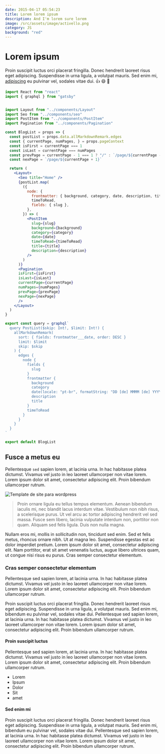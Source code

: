 ```yaml
---
date: 2015-04-17 05:54:23
title: Lorem lorem ipsum
description: And I'm lorem sure lorem
image: /src/assets/image/activello.png
category: JS
background: "red"
---
```


# Lorem ipsum

Proin suscipit luctus orci placerat fringilla. Donec hendrerit laoreet risus eget adipiscing. Suspendisse in urna ligula, a volutpat mauris. Sed enim mi, [adipiscing](http://google.com) eu pulvinar vel, sodales vitae dui. :thumbsup: :smile: :sparkler:

```jsx
import React from "react"
import { graphql } from "gatsby"


import Layout from "../components/Layout"
import Seo from "../components/seo"
import PostItem from "../components/PostItem"
import Pagination from "../components/Pagination"

const BlogList = props => {
  const postList = props.data.allMarkdownRemark.edges
  const { currentPage, numPages, } = props.pageContext
  const isFirst = currentPage === 1
  const isLast = currentPage === numPages
  const prevPage = currentPage - 1 === 1 ? "/" : `/page/${currentPage - 1}`
  const nexPage = `/page/${currentPage + 1}`

  return (
    <Layout>
      <Seo title="Home" />
      {postList.map(
        ({
          node: {
            frontmatter: { background, category, date, description, title },
            timeToRead,
            fields: { slug },
          },
        }) => (
          <PostItem
            slug={slug}
            background={background}
            category={category}
            date={date}
            timeToRead={timeToRead}
            title={title}
            description={description}
          />
        )
      )}
      <Pagination
      isFirst={isFirst}
      isLast={isLast}
      currentPage={currentPage}
      numPages={numPages}
      prevPage={prevPage}
      nexPage={nexPage}
      />
    </Layout>
  )
}

export const query = graphql`
  query PostList($skip: Int!, $limit: Int!) {
    allMarkdownRemark(
      sort: { fields: frontmatter___date, order: DESC }
      limit: $limit
      skip: $skip
    ) {
      edges {
        node {
          fields {
            slug
          }
          frontmatter {
            background
            category
            date(locale: "pt-br", formatString: "DD [de] MMMM [de] YYYY")
            description
            title
          }
          timeToRead
        }
      }
    }
  }
`

export default BlogList
```

## Fusce a metus eu

Pellentesque `sed` sapien lorem, at lacinia urna. In hac habitasse platea dictumst. Vivamus vel justo in leo laoreet ullamcorper non vitae lorem. Lorem ipsum dolor sit amet, consectetur adipiscing elit. Proin bibendum ullamcorper rutrum.

![Template de site para wordpress](src/assets/img/Talon.png)

> Proin ornare ligula eu tellus tempus elementum. Aenean bibendum iaculis mi, nec blandit lacus interdum vitae. Vestibulum non nibh risus, a scelerisque purus. Ut vel arcu ac tortor adipiscing hendrerit vel sed massa. Fusce sem libero, lacinia vulputate interdum non, porttitor non quam. Aliquam sed felis ligula. Duis non nulla magna.

Nullam eros mi, mollis in sollicitudin non, tincidunt sed enim. Sed et felis metus, rhoncus ornare nibh. Ut at magna leo. Suspendisse egestas est ac dolor imperdiet pretium. Lorem ipsum dolor sit amet, consectetur adipiscing elit. Nam porttitor, erat sit amet venenatis luctus, augue libero ultrices quam, ut congue nisi risus eu purus. Cras semper consectetur elementum.

### Cras semper consectetur elementum

Pellentesque sed sapien lorem, at lacinia urna. In hac habitasse platea dictumst. Vivamus vel justo in leo laoreet ullamcorper non vitae lorem. Lorem ipsum dolor sit amet, consectetur adipiscing elit. Proin bibendum ullamcorper rutrum.

Proin suscipit luctus orci placerat fringilla. Donec hendrerit laoreet risus eget adipiscing. Suspendisse in urna ligula, a volutpat mauris. Sed enim mi, bibendum eu pulvinar vel, sodales vitae dui. Pellentesque sed sapien lorem, at lacinia urna. In hac habitasse platea dictumst. Vivamus vel justo in leo laoreet ullamcorper non vitae lorem. Lorem ipsum dolor sit amet, consectetur adipiscing elit. Proin bibendum ullamcorper rutrum.

#### Proin suscipit luctus

Pellentesque sed sapien lorem, at lacinia urna. In hac habitasse platea dictumst. Vivamus vel justo in leo laoreet ullamcorper non vitae lorem. Lorem ipsum dolor sit amet, consectetur adipiscing elit. Proin bibendum ullamcorper rutrum.

- Lorem
- Ipsum
- Dolor
- Sit
- amet

#### Sed enim mi

Proin suscipit luctus orci placerat fringilla. Donec hendrerit laoreet risus eget adipiscing. Suspendisse in urna ligula, a volutpat mauris. Sed enim mi, bibendum eu pulvinar vel, sodales vitae dui. Pellentesque sed sapien lorem, at lacinia urna. In hac habitasse platea dictumst. Vivamus vel justo in leo laoreet ullamcorper non vitae lorem. Lorem ipsum dolor sit amet, consectetur adipiscing elit. Proin bibendum ullamcorper rutrum.
